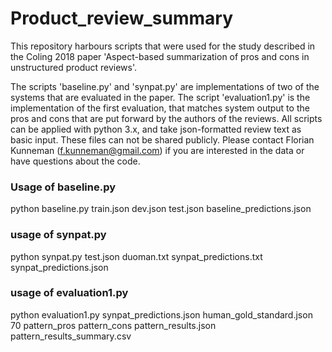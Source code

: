 # Product_review_summary
This repository harbours scripts that were used for the study described in the Coling 2018 paper 'Aspect-based summarization of pros and cons in unstructured product reviews'.

The scripts 'baseline.py' and 'synpat.py' are implementations of two of the systems that are evaluated in the paper. The script 'evaluation1.py' is the implementation of the first evaluation, that matches system output to the pros and cons that are put forward by the authors of the reviews. All scripts can be applied with python 3.x, and take json-formatted review text as basic input. These files can not be shared publicly. Please contact Florian Kunneman (f.kunneman@gmail.com) if you are interested in the data or have questions about the code. 

### Usage of baseline.py

python baseline.py train.json dev.json test.json baseline_predictions.json

### usage of synpat.py

python synpat.py test.json duoman.txt synpat_predictions.txt synpat_predictions.json

### usage of evaluation1.py

python evaluation1.py synpat_predictions.json human_gold_standard.json 70 pattern_pros pattern_cons pattern_results.json pattern_results_summary.csv